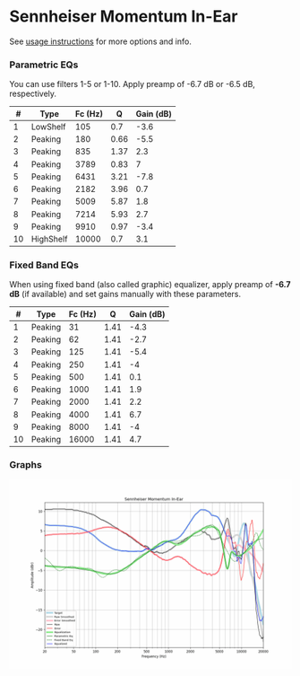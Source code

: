 # Sennheiser Momentum In-Ear
See [usage instructions](https://github.com/jaakkopasanen/AutoEq#usage) for more options and info.

### Parametric EQs
You can use filters 1-5 or 1-10. Apply preamp of -6.7 dB or -6.5 dB, respectively.

|   # | Type      |   Fc (Hz) |    Q |   Gain (dB) |
|-----|-----------|-----------|------|-------------|
|   1 | LowShelf  |       105 | 0.7  |        -3.6 |
|   2 | Peaking   |       180 | 0.66 |        -5.5 |
|   3 | Peaking   |       835 | 1.37 |         2.3 |
|   4 | Peaking   |      3789 | 0.83 |         7   |
|   5 | Peaking   |      6431 | 3.21 |        -7.8 |
|   6 | Peaking   |      2182 | 3.96 |         0.7 |
|   7 | Peaking   |      5009 | 5.87 |         1.8 |
|   8 | Peaking   |      7214 | 5.93 |         2.7 |
|   9 | Peaking   |      9910 | 0.97 |        -3.4 |
|  10 | HighShelf |     10000 | 0.7  |         3.1 |

### Fixed Band EQs
When using fixed band (also called graphic) equalizer, apply preamp of **-6.7 dB** (if available) and set gains manually with these parameters.

|   # | Type    |   Fc (Hz) |    Q |   Gain (dB) |
|-----|---------|-----------|------|-------------|
|   1 | Peaking |        31 | 1.41 |        -4.3 |
|   2 | Peaking |        62 | 1.41 |        -2.7 |
|   3 | Peaking |       125 | 1.41 |        -5.4 |
|   4 | Peaking |       250 | 1.41 |        -4   |
|   5 | Peaking |       500 | 1.41 |         0.1 |
|   6 | Peaking |      1000 | 1.41 |         1.9 |
|   7 | Peaking |      2000 | 1.41 |         2.2 |
|   8 | Peaking |      4000 | 1.41 |         6.7 |
|   9 | Peaking |      8000 | 1.41 |        -4   |
|  10 | Peaking |     16000 | 1.41 |         4.7 |

### Graphs
![](./Sennheiser%20Momentum%20In-Ear.png)
